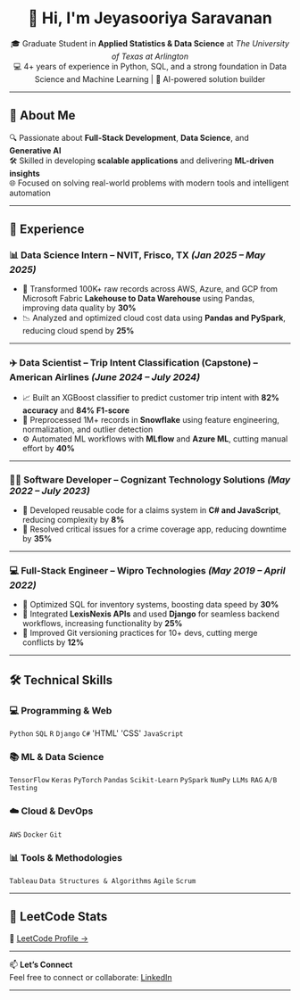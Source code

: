 <h1 align="center">👋 Hi, I'm Jeyasooriya Saravanan</h1>
<p align="center">
🎓 Graduate Student in <strong>Applied Statistics & Data Science</strong> at <em>The University of Texas at Arlington</em><br>
💻 4+ years of experience in Python, SQL, and  a strong foundation in Data Science and Machine Learning | 🧠 AI-powered solution builder
</p>

---

## 🚀 About Me
🔍 Passionate about **Full-Stack Development**, **Data Science**, and **Generative AI**  
🛠️ Skilled in developing **scalable applications** and delivering **ML-driven insights**  
🌐 Focused on solving real-world problems with modern tools and intelligent automation

---

## 🏢 Experience

### 📊 Data Science Intern – NVIT, Frisco, TX *(Jan 2025 – May 2025)*
- 🧼 Transformed 100K+ raw records across AWS, Azure, and GCP from Microsoft Fabric **Lakehouse to Data Warehouse** using Pandas, improving data quality by **30%**
- 📉 Analyzed and optimized cloud cost data using **Pandas and PySpark**, reducing cloud spend by **25%**

---

### ✈️ Data Scientist – Trip Intent Classification (Capstone) – American Airlines *(June 2024 – July 2024)*
- 📈 Built an XGBoost classifier to predict customer trip intent with **82% accuracy** and **84% F1-score**
- 🧹 Preprocessed 1M+ records in **Snowflake** using feature engineering, normalization, and outlier detection
- ⚙️ Automated ML workflows with **MLflow** and **Azure ML**, cutting manual effort by **40%**

---

### 👨‍💻 Software Developer – Cognizant Technology Solutions *(May 2022 – July 2023)*
- 🔧 Developed reusable code for a claims system in **C# and JavaScript**, reducing complexity by **8%**
- 🚨 Resolved critical issues for a crime coverage app, reducing downtime by **35%**

---

### 💻 Full-Stack Engineer – Wipro Technologies *(May 2019 – April 2022)*
- 🧪 Optimized SQL for inventory systems, boosting data speed by **30%**
- 🔌 Integrated **LexisNexis APIs** and used **Django** for seamless backend workflows, increasing functionality by **25%**
- 🧠 Improved Git versioning practices for 10+ devs, cutting merge conflicts by **12%**

---

## 🛠️ Technical Skills

### 💻 Programming & Web
`Python` `SQL` `R` `Django` `C#` 'HTML' 'CSS' `JavaScript`

### 📚 ML & Data Science
`TensorFlow` `Keras` `PyTorch` `Pandas` `Scikit-Learn` `PySpark` `NumPy` `LLMs` `RAG` `A/B Testing`

### ☁️ Cloud & DevOps
`AWS` `Docker` `Git`

### 📊 Tools & Methodologies
`Tableau` `Data Structures & Algorithms` `Agile` `Scrum`

---

## 🧠 LeetCode Stats

📍 [LeetCode Profile →](https://leetcode.com/u/Sooriyavela/)

---

📫 **Let’s Connect**  
Feel free to connect or collaborate:  [LinkedIn](https://linkedin.com/in/jeyasooriya)

---
